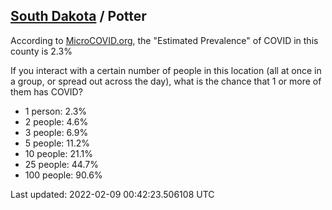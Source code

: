 
## [South Dakota](/united-states/south-dakota) / Potter

According to [MicroCOVID.org](http://microcovid.org),
the "Estimated Prevalence" of COVID in this county is 2.3%

If you interact with a certain number of people in this location
(all at once in a group, or spread out across the day), what is the chance that
1 or more of them has COVID?

- 1 person: 2.3%
- 2 people: 4.6%
- 3 people: 6.9%
- 5 people: 11.2%
- 10 people: 21.1%
- 25 people: 44.7%
- 100 people: 90.6%

Last updated: 2022-02-09 00:42:23.506108 UTC
